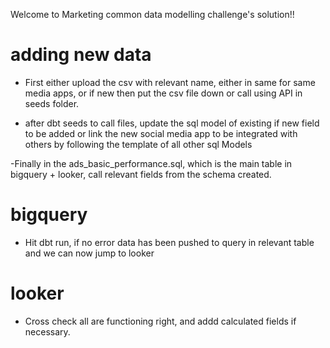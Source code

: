Welcome to Marketing common data modelling challenge's solution!!

# adding new data
- First either upload the csv with relevant name, either in same for same media apps, or if new then put the csv file down
or call using API in seeds folder.

- after dbt seeds to call files, update the sql model of existing if new field to be added or link the new social media app 
to be integrated with others by following the template of all other sql Models

-Finally  in the ads_basic_performance.sql, which is the main table in bigquery + looker, call relevant fields from the schema created.

# bigquery

- Hit dbt run, if no error data has been pushed to query in relevant table and we can now jump to looker

# looker

- Cross check all are functioning right, and addd calculated fields if necessary.

